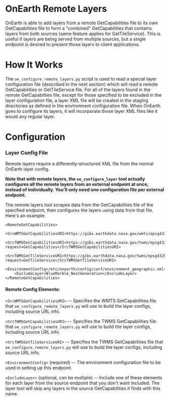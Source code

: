 # OnEarth Remote Layers

OnEarth is able to add layers from a remote GetCapabilities file to its own GetCapabilities file to form a "combined" GetCapabilities that contains layers from both sources (same feature applies for GetTileService). This is useful if layers are being served from multiple sources, but a single endpoint is desired to present those layers to client applications.


# How It Works
The `oe_configure_remote_layers.py` script is used to read a special layer configuration file (described in the next section) which will read a remote GetCapabilities or GetTileService file. For all of the layers found in the remote GetCapabilties file, except for those specified to be excluded in the layer configuration file, a layer XML file will be created in the staging directories as defined in the environment configuration file. When OnEarth goes to configure its layers, it will incorporate those layer XML files like it would any regular layer.


# Configuration

### Layer Config File
Remote layers require a differently-structured XML file from the normal OnEarth layer config. 

**Note that with remote layers, the `oe_configure_layer` tool actually configures all the remote layers from an external endpoint at once, instead of individually. You'll only need one configuration file per external endpoint.**

The remote layers tool scrapes data from the GetCapabilities file of the specified endpoint, then configures the layers using data from that file. Here's an example:

```
<RemoteGetCapabilities>
	<SrcWMTSGetCapabilitiesURI>https://gibs.earthdata.nasa.gov/wmts/epsg4326/best/1.0.0/WMTSCapabilities.xml</SrcWMTSGetCapabilitiesURI>
	<SrcTWMSGetCapabilitiesURI>https://gibs.earthdata.nasa.gov/twms/epsg4326/best/twms.cgi?request=GetCapabilities</SrcTWMSGetCapabilitiesURI>
	<SrcTWMSGetTileServiceURI>https://gibs.earthdata.nasa.gov/twms/epsg4326/best/twms.cgi?request=GetTileService</SrcTWMSGetTileServiceURI>
	<EnvironmentConfig>/etc/onearth/config/conf/environment_geographic.xml</EnvironmentConfig>
	<ExcludeLayer>BlueMarble_NextGeneration</ExcludeLayer>
</RemoteGetCapabilities>
```

#### Remote Config Elements:

`<SrcWMTSGetCapabilitiesURI>` -- Specifies the WMTS GetCapabilities file that `oe_configure_remote_layers.py` will use to build the layer configs, including source URL info.

`<SrcTWMSGetCapabilitiesURI>` -- Specifies the TWMS GetCapabilities file that `oe_configure_remote_layers.py` will use to build the layer configs, including source URL info.

`<SrcTWMSGetTileServiceURI>` -- Specifies the TWMS GetCapabilities file that `oe_configure_remote_layers.py` will use to build the layer configs, including source URL info.

`<EnvironmentConfig>` (required) -- The environment configuration file to be used in setting up this endpoint.

`<ExcludeLayer>` (optional, can be multiple) -- Include one of these elements for each layer from the source endpoint that you don't want included. The layer tool will skip any layers in the source GetCapabilities it finds with this name.
